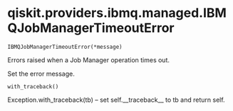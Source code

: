 # qiskit.providers.ibmq.managed.IBMQJobManagerTimeoutError

<span id="undefined" />

`IBMQJobManagerTimeoutError(*message)`

Errors raised when a Job Manager operation times out.

Set the error message.

<span id="undefined" />

`with_traceback()`

Exception.with\_traceback(tb) – set self.\_\_traceback\_\_ to tb and return self.
